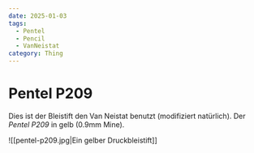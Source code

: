 ```yaml
---
date: 2025-01-03
tags:
  - Pentel
  - Pencil
  - VanNeistat
category: Thing
---
```


# Pentel P209

Dies ist der Bleistift den Van Neistat benutzt (modifiziert natürlich).
Der *Pentel P209* in gelb (0.9mm Mine).

![[pentel-p209.jpg|Ein gelber Druckbleistift]]
